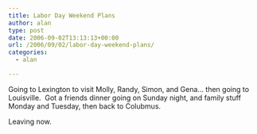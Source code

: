```yaml
---
title: Labor Day Weekend Plans
author: alan
type: post
date: 2006-09-02T13:13:13+00:00
url: /2006/09/02/labor-day-weekend-plans/
categories:
  - alan

---
```

Going to Lexington to visit Molly, Randy, Simon, and Gena&#8230; then going to Louisville.&nbsp; Got a friends dinner going on Sunday night, and family stuff Monday and Tuesday, then back to Colubmus.

Leaving now.

